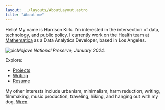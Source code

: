 ```yaml
---
layout: ../layouts/AboutLayout.astro
title: "About me"
---
```


Hello! My name is Harrison Kirk. I'm interested in the intersection of data, technology, and public policy. I currently work on the Health team at [Mathematica](https://www.mathematica.org/) as a Data Analytics Developer, based in Los Angeles. 

![pic](@assets/images/me_and_wren.jpg)*Mojave National Preserve, January 2024.*

Explore:
- [Projects](/projects/)
- [Writing](/posts/)
- [Resume](/resume/)

My other interests include urbanism, minimalism, harm reduction, writing, filmmaking, music production, traveling, hiking, and hanging out with my dog, [Wren](https://www.instagram.com/wrenvworld).
